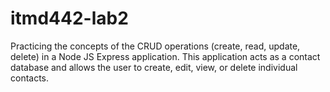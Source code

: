 # itmd442-lab2
Practicing the concepts of the CRUD operations (create, read, update, delete) in a Node JS Express application. This application acts as a contact database and allows the user to create, edit, view, or delete individual contacts.
